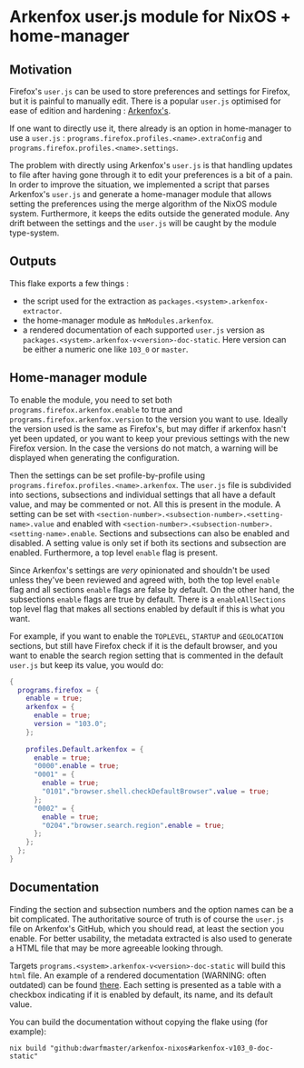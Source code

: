 
# Arkenfox user.js module for NixOS + home-manager

## Motivation

Firefox's `user.js` can be used to store preferences and settings for Firefox,
but it is painful to manually edit. There is a popular `user.js` optimised for
ease of edition and hardening :
[Arkenfox's](https://github.com/arkenfox/user.js).

If one want to directly use it, there already is an option in home-manager to
use a `user.js` : `programs.firefox.profiles.<name>.extraConfig` and
`programs.firefox.profiles.<name>.settings`.

The problem with directly using Arkenfox's `user.js` is that handling updates to
file after having gone through it to edit your preferences is a bit of a pain.
In order to improve the situation, we implemented a script that parses
Arkenfox's `user.js` and generate a home-manager module that allows setting the
preferences using the merge algorithm of the NixOS module system. Furthermore,
it keeps the edits outside the generated module. Any drift between the
settings and the `user.js` will be caught by the module type-system.

## Outputs

This flake exports a few things :
- the script used for the extraction as `packages.<system>.arkenfox-extractor`.
- the home-manager module as `hmModules.arkenfox`.
- a rendered documentation of each supported `user.js` version as
  `packages.<system>.arkenfox-v<version>-doc-static`. Here version can be either
  a numeric one like `103_0` or `master`.

## Home-manager module

To enable the module, you need to set both `programs.firefox.arkenfox.enable` to
true and `programs.firefox.arkenfox.version` to the version you want to use.
Ideally the version used is the same as Firefox's, but may differ if arkenfox
hasn't yet been updated, or you want to keep your previous settings with the new
Firefox version. In the case the versions do not match, a warning will be
displayed when generating the configuration.

Then the settings can be set profile-by-profile using
`programs.firefox.profiles.<name>.arkenfox`. The `user.js` file is subdivided
into sections, subsections and individual settings that all have a default
value, and may be commented or not. All this is present in the module. A setting
can be set with `<section-number>.<subsection-number>.<setting-name>.value` and
enabled with `<section-number>.<subsection-number>.<setting-name>.enable`.
Sections and subsections can also be enabled and disabled. A setting value is
only set if both its sections and subsection are enabled. Furthermore, a top
level `enable` flag is present.

Since Arkenfox's settings are *very* opinionated and shouldn't be used unless
they've been reviewed and agreed with, both the top level `enable` flag and all
sections `enable` flags are false by default. On the other hand, the
subsections `enable` flags are true by default. There is a `enableAllSections`
top level flag that makes all sections enabled by default if this is what you
want.

For example, if you want to enable the `TOPLEVEL`, `STARTUP` and `GEOLOCATION`
sections, but still have Firefox check if it is the default browser, and you
want to enable the search region setting that is commented in the default
`user.js` but keep its value, you would do:

```nix
{
  programs.firefox = {
    enable = true;
    arkenfox = {
      enable = true;
      version = "103.0";
    };
    
    profiles.Default.arkenfox = {
      enable = true;
      "0000".enable = true;
      "0001" = {
        enable = true;
        "0101"."browser.shell.checkDefaultBrowser".value = true;
      };
      "0002" = {
        enable = true;
        "0204"."browser.search.region".enable = true;
      };
    };
  };
}
```

## Documentation

Finding the section and subsection numbers and the option names can be a bit
complicated. The authoritative source of truth is of course the `user.js` file
on Arkenfox's GitHub, which you should read, at least the section you enable.
For better usability, the metadata extracted is also used to generate a HTML
file that may be more agreeable looking through.

Targets `programs.<system>.arkenfox-v<version>-doc-static` will build this
`html` file. An example of a rendered documentation (WARNING: often outdated)
can be found [there](https://arkenfox.dwarfmaster.net). Each setting is
presented as a table with a checkbox indicating if it is enabled by default, its
name, and its default value.

You can build the documentation without copying the flake using (for example):
```shell
nix build "github:dwarfmaster/arkenfox-nixos#arkenfox-v103_0-doc-static"
```


